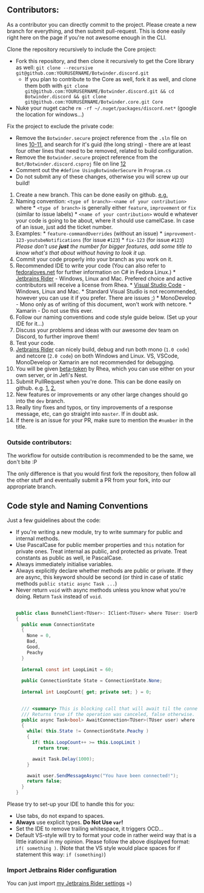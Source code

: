 ## Contributors:

As a contributor you can directly commit to the project. Please create a new branch for everything, and then submit pull-request. This is done easily right here on the page if you're not awesome enough in the CLI.

Clone the repository recursively to include the Core project:
* Fork this repository, and then clone it recursively to get the Core library as well: `git clone --recursive git@github.com:YOURUSERNAME/Botwinder.discord.git`
  * If you plan to contribute to the Core as well, fork it as well, and clone them both with `git clone git@github.com:YOURUSERNAME/Botwinder.discord.git && cd Botwinder.discord && git clone git@github.com:YOURUSERNAME/Botwinder.core.git Core`
* Nuke your nuget cache `rm -rf ~/.nuget/packages/discord.net*` (google the location for windows...)

Fix the project to exclude the private code:
* Remove the `Botwinder.secure` project reference from the `.sln` file on lines [10-11](https://github.com/RheaAyase/Botwinder.discord/blob/master/Botwinder.sln#L10), and search for it's guid (the long string) - there are at least four other lines that need to be removed, related to build configuration.
* Remove the `Botwinder.secure` project reference from the `Bot/Botwinder.discord.csproj` file on line [12](https://github.com/RheaAyase/Botwinder.discord/blob/master/Bot/Botwinder.discord.csproj#L12)
* Comment out the `#define UsingBotwinderSecure` in `Program.cs`
* Do not submit any of these changes, otherwise you will screw up our build!

1. Create a new branch. This can be done easily on github. [e.g.](https://i.imgur.com/EDtnZ56.png)
  1. Naming convention: `<type of branch>-<name of your contribution>` where
    * `<type of branch>` is generally either `feature`, `improvement` or `fix` (similar to issue labels)
    * `<name of your contribution>` would e whatever your code is going to be about, where it should use camelCase. In case of an issue, just add the ticket number.
  2. Examples:
    * `feature-commandOverrides` (without an issue)
    * `improvement-123-youtubeNotifications` (for issue `#123`)
    * `fix-123` (for issue `#123`) _Please don't use **just** the number for bigger features, add some title to know what's that about without having to look it up._
2. Commit your code properly into your branch as you work on it.
  1. Recommended IDE to write your code (You can also refer to [fedoraloves.net](http://fedoraloves.net) for further information on C# in Fedora Linux.)
    * [Jetbrains Rider](https://www.jetbrains.com/rider) - Windows, Linux and Mac. Prefered choice and active contributors will receive a license from Rhea.
    * [Visual Studio Code](https://code.visualstudio.com) - Windows, Linux and Mac.
    * Standard Visual Studio is not recommended, however you can use it if you prefer. There are issues ;)
    * MonoDevelop - Mono only as of writing of this document, won't work with netcore.
    * Xamarin - Do not use this ever.
  2. Follow our naming conventions and code style guide below. (Set up your IDE for it...)
  3. Discuss your problems and ideas with our awesome dev team on Discord, to further improve them!
3. Test your code.
  1. [Jetbrains Rider](https://www.jetbrains.com/rider) can nicely build, debug and run both mono (`1.0 code`) and netcore (`2.0 code`) on both Windows and Linux. VS, VSCode, MonoDevelop or Xamarin are not recommended for debugging.
  2. You will be given [beta-token](http://inviteb.botwinder.info) by Rhea, which you can use either on your own server, or in Jefi's Nest.
4. Submit PullRequest when you're done. This can be done easily on github. e.g. [1.](https://i.imgur.com/vF1uSMm.png) [2.](https://i.imgur.com/mbNvr3c.png)
  1. New features or improvements or any other large changes should go into the `dev` branch.
  2. Really tiny fixes and typos, or tiny improvements of a response message, etc, can go straight into `master`. If in doubt ask.
  3. If there is an issue for your PR, make sure to mention the `#number` in the title.

### Outside contributors:

The workflow for outside contribution is recommended to be the same, we don't bite :P

The only difference is that you would first fork the repository, then follow all the other stuff and eventually submit a PR from your fork, into our appropriate branch.

## Code style and Naming Conventions

Just a few guidelines about the code:

* If you're writing a new module, try to write summary for public and internal methods.
* Use PascalCase for public member properties and `this` notation for private ones. Treat internal as public, and protected as private. Treat constants as public as well, ie PascalCase.
* Always immediately initialise variables.
* Always explicitly declare whether methods are public or private. If they are async, this keyword should be second (or third in case of static methods `public static async Task ...`)
* Never return `void` with async methods unless you know what you're doing. Return `Task` instead of `void`.
  ```cs
    
  public class BunnehClient<TUser>: IClient<TUser> where TUser: UserData, new()
  {
    public enum ConnectionState
    {
      None = 0,
      Bad,
      Good,
      Peachy
    }
    
    internal const int LoopLimit = 60;
    
    public ConnectionState State = ConnectionState.None;
    
    internal int LoopCount{ get; private set; } = 0;
  
		
    /// <summary> This is blocking call that will await til the connection is peachy.
    /// Returns true if the operation was canceled, false otherwise. </summary>
    public async Task<bool> AwaitConnection<TUser>(TUser user) where TUser: UserData, new()
    {
      while( this.State != ConnectionState.Peachy )
      {
        if( this.LoopCount++ >= this.LoopLimit )
          return true;

        await Task.Delay(1000);
      }
  
      await user.SendMessageAsync("You have been connected!");
      return false;
    }
  }

  ```

Please try to set-up your IDE to handle this for you:

* Use tabs, do not expand to spaces.
* **Always** use explicit types. **Do Not Use `var`!**
* Set the IDE to remove trailing whitespace, it triggers OCD...
* Default VS-style will try to format your code in rather weird way that is a little irational in my opinion. Please follow the above displayed format: `if( something )`. (Note that the VS style would place spaces for if statement this way: `if (something)`)

### Import Jetbrains Rider configuration

You can just import [my Jetbrains Rider settings](https://cloud.rhea-ayase.eu/s/VCl0MmI1qMbNCIP) =)

